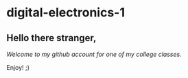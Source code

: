 # digital-electronics-1
## **Hello there stranger,**
*Welcome to my github account for one of my college classes.*

Enjoy! ;)
